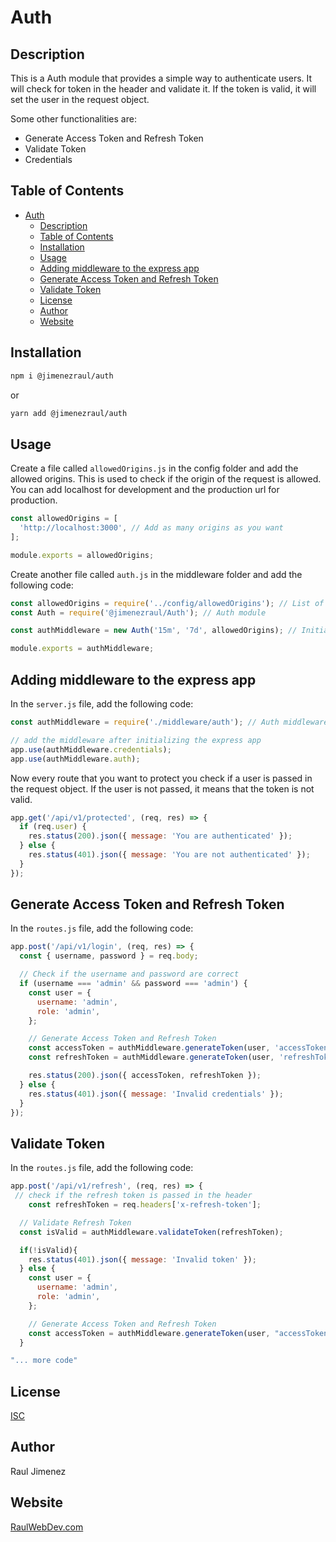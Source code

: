 # Auth

## Description

This is a Auth module that provides a simple way to authenticate users. It will check for token in the header and validate it. If the token is valid, it will set the user in the request object.

Some other functionalities are:

- Generate Access Token and Refresh Token
- Validate Token
- Credentials

## Table of Contents

- [Auth](#auth)
  - [Description](#description)
  - [Table of Contents](#table-of-contents)
  - [Installation](#installation)
  - [Usage](#usage)
  - [Adding middleware to the express app](#adding-middleware-to-the-express-app)
  - [Generate Access Token and Refresh Token](#generate-access-token-and-refresh-token)
  - [Validate Token](#validate-token)
  - [License](#license)
  - [Author](#author)
  - [Website](#website)

## Installation

```bash
npm i @jimenezraul/auth
```

or

```bash
yarn add @jimenezraul/auth
```

## Usage

Create a file called `allowedOrigins.js` in the config folder and add the allowed origins. This is used to check if the origin of the request is allowed. You can add localhost for development and the production url for production.

```javascript
const allowedOrigins = [
  'http://localhost:3000', // Add as many origins as you want
];

module.exports = allowedOrigins;
```

Create another file called `auth.js` in the middleware folder and add the following code:

```javascript
const allowedOrigins = require('../config/allowedOrigins'); // List of allowed origins
const Auth = require('@jimenezraul/Auth'); // Auth module

const authMiddleware = new Auth('15m', '7d', allowedOrigins); // Initialize Auth module with (access token expiration time, refresh token expiration time, allowed origins)

module.exports = authMiddleware;
```

## Adding middleware to the express app

In the `server.js` file, add the following code:

```javascript
const authMiddleware = require('./middleware/auth'); // Auth middleware

// add the middleware after initializing the express app
app.use(authMiddleware.credentials);
app.use(authMiddleware.auth);
```

Now every route that you want to protect you check if a user is passed in the request object. If the user is not passed, it means that the token is not valid.

```javascript
app.get('/api/v1/protected', (req, res) => {
  if (req.user) {
    res.status(200).json({ message: 'You are authenticated' });
  } else {
    res.status(401).json({ message: 'You are not authenticated' });
  }
});
```

## Generate Access Token and Refresh Token

In the `routes.js` file, add the following code:

```javascript
app.post('/api/v1/login', (req, res) => {
  const { username, password } = req.body;

  // Check if the username and password are correct
  if (username === 'admin' && password === 'admin') {
    const user = {
      username: 'admin',
      role: 'admin',
    };

    // Generate Access Token and Refresh Token
    const accessToken = authMiddleware.generateToken(user, 'accessToken');
    const refreshToken = authMiddleware.generateToken(user, 'refreshToken');

    res.status(200).json({ accessToken, refreshToken });
  } else {
    res.status(401).json({ message: 'Invalid credentials' });
  }
});
```

## Validate Token

In the `routes.js` file, add the following code:

```javascript
app.post('/api/v1/refresh', (req, res) => {
 // check if the refresh token is passed in the header
    const refreshToken = req.headers['x-refresh-token'];

  // Validate Refresh Token
  const isValid = authMiddleware.validateToken(refreshToken);

  if(!isValid){
    res.status(401).json({ message: 'Invalid token' });
  } else {
    const user = {
      username: 'admin',
      role: 'admin',
    };

    // Generate Access Token and Refresh Token
    const accessToken = authMiddleware.generateToken(user, "accessToken");
  }

"... more code"
```

## License

[ISC](https://opensource.org/licenses/ISC)

## Author

Raul Jimenez

## Website

[RaulWebDev.com](https://raulwebdev.com)